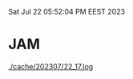 Sat Jul 22 05:52:04 PM EEST 2023
# JAM
<a href='./cache/202307/22_17.log'>./cache/202307/22_17.log</a>
